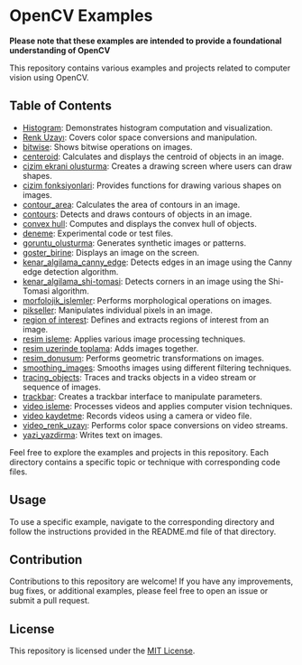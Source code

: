 # OpenCV Examples

**Please note that these examples are intended to provide a foundational understanding of OpenCV**

This repository contains various examples and projects related to computer vision using OpenCV.

## Table of Contents

- [Histogram](HİSTOGRAM): Demonstrates histogram computation and visualization.
- [Renk Uzayı](Renk%20Uzayı): Covers color space conversions and manipulation.
- [bitwise](bitwise): Shows bitwise operations on images.
- [centeroid](centeroid): Calculates and displays the centroid of objects in an image.
- [cizim ekrani olusturma](cizim%20ekrani%20olusturma): Creates a drawing screen where users can draw shapes.
- [cizim fonksiyonlari](cizim%20fonksiyonlari): Provides functions for drawing various shapes on images.
- [contour_area](contour_area): Calculates the area of contours in an image.
- [contours](contours): Detects and draws contours of objects in an image.
- [convex hull](convex%20hull): Computes and displays the convex hull of objects.
- [deneme](deneme): Experimental code or test files.
- [goruntu_olusturma](goruntu_olusturma): Generates synthetic images or patterns.
- [goster_birine](goster_birine): Displays an image on the screen.
- [kenar_algilama_canny_edge](kenar_algilama_canny_edge): Detects edges in an image using the Canny edge detection algorithm.
- [kenar_algilama_shi-tomasi](kenar_algilama_shi-tomasi): Detects corners in an image using the Shi-Tomasi algorithm.
- [morfolojik_islemler](morfolojik_islemler): Performs morphological operations on images.
- [pikseller](pikseller): Manipulates individual pixels in an image.
- [region of interest](region%20of%20interest): Defines and extracts regions of interest from an image.
- [resim isleme](resim%20isleme): Applies various image processing techniques.
- [resim uzerinde toplama](resim%20uzerinde%20toplama): Adds images together.
- [resim_donusum](resim_donusum): Performs geometric transformations on images.
- [smoothing_images](smoothing_images): Smooths images using different filtering techniques.
- [tracing_objects](tracing_objects): Traces and tracks objects in a video stream or sequence of images.
- [trackbar](trackbar): Creates a trackbar interface to manipulate parameters.
- [video isleme](video%20isleme): Processes videos and applies computer vision techniques.
- [video kaydetme](video%20kaydetme): Records videos using a camera or video file.
- [video_renk_uzayı](video_renk_uzayı): Performs color space conversions on video streams.
- [yazi_yazdirma](yazi_yazdirma): Writes text on images.

Feel free to explore the examples and projects in this repository. Each directory contains a specific topic or technique with corresponding code files.

## Usage

To use a specific example, navigate to the corresponding directory and follow the instructions provided in the README.md file of that directory.

## Contribution

Contributions to this repository are welcome! If you have any improvements, bug fixes, or additional examples, please feel free to open an issue or submit a pull request.

## License

This repository is licensed under the [MIT License](LICENSE).
